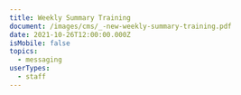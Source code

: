 ```yaml
---
title: Weekly Summary Training
document: /images/cms/_-new-weekly-summary-training.pdf
date: 2021-10-26T12:00:00.000Z
isMobile: false
topics:
  - messaging
userTypes:
  - staff
---
```

